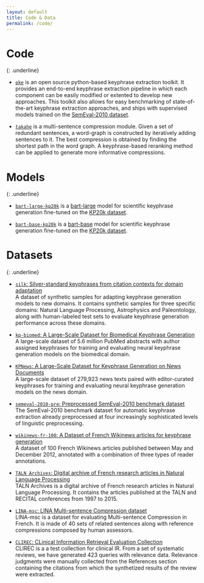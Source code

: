 ```yaml
---
layout: default
title: Code & Data
permalink: /code/
---
```


# Code
{: .underline}

- [`pke`](https://github.com/boudinfl/pke)
  is an open source python-based keyphrase extraction toolkit. It provides
  an end-to-end keyphrase extraction pipeline in which each component can be
  easily modified or extented to develop new approaches. This toolkit also allows for
  easy benchmarking of state-of-the-art keyphrase extraction approaches, and
  ships with supervised models trained on the
  [SemEval-2010 dataset](https://github.com/boudinfl/semeval-2010-pre).

- [`takahe`](https://github.com/boudinfl/takahe)
  is a multi-sentence compression module. Given a set of redundant
  sentences, a word-graph is constructed by iteratively adding sentences to it.
  The best compression is obtained by finding the shortest path in the word
  graph. A keyphrase-based reranking method can be applied to generate more
  informative compressions.

# Models
{: .underline}

 - [`bart-large-kp20k`](https://huggingface.co/taln-ls2n/bart-base-kp20k)
    is a [bart-large](https://huggingface.co/facebook/bart-large) model for scientific keyphrase generation fine-tuned on the [KP20k dataset](https://huggingface.co/datasets/taln-ls2n/kp20k).

 - [`bart-base-kp20k`](https://huggingface.co/taln-ls2n/bart-base-kp20k)
    is a [bart-base](https://huggingface.co/facebook/bart-base) model for scientific keyphrase generation fine-tuned on the [KP20k dataset](https://huggingface.co/datasets/taln-ls2n/kp20k).

# Datasets
{: .underline}

 - [`silk`: <u>Si</u>lver-standard <u>ke</u>yphrases from citation contexts for domain adaptation](https://huggingface.co/datasets/taln-ls2n/silk)  
   A dataset of synthetic samples for adapting keyphrase generation models to new domains. It contains synthetic samples for three specific domains: Natural Language Processing, Astrophysics and Paleontology, along with human-labeled test sets to evaluate keyphrase generation performance across these domains.

 - [`kp-biomed`: A Large-Scale Dataset for Biomedical Keyphrase Generation](https://huggingface.co/datasets/taln-ls2n/kpbiomed)  
   A large-scale dataset of 5.6 million PubMed abstracts with author assigned keyphrases for training and evaluating neural keyphrase generation models on the biomedical domain.

 - [`KPNews`: A Large-Scale Dataset for Keyphrase Generation on News Documents](https://github.com/ygorg/KPTimes)  
   A large-scale dataset of 279,923 news texts paired with editor-curated keyphrases for training and evaluating neural keyphrase generation models on the news domain.

 - [`semeval-2010-pre`: Preprocessed SemEval-2010 benchmark dataset](https://github.com/boudinfl/semeval-2010-pre)  
   The SemEval-2010 benchmark dataset for automatic keyphrase extraction already preprocessed at four increasingly sophisticated levels of linguistic preprocessing.

 - [`wikinews-fr-100`: A Dataset of French Wikinews articles for keyphrase generation](https://huggingface.co/datasets/taln-ls2n/wikinews-fr-100)  
   A dataset of 100 French Wikinews articles published between May and December 2012, annotated with a combination of three types of reader annotations.

 - [`TALN Archives`: Digital archive of French research articles in Natural Language Processing](https://github.com/boudinfl/taln-archives)  
   TALN Archives is a digital archive of French research articles in Natural
   Language Processing. It contains the articles published at the TALN and
   RECITAL conferences from 1997 to 2015.

 - [`LINA-msc`: LINA Multi-sentence Compression dataset](https://github.com/boudinfl/lina-msc)  
   LINA-msc is a dataset for evaluating Multi-sentence Compression in French. It
   is made of 40 sets of related sentences along with reference compressions
   composed by human assessors.

 - [`CLIREC`: CLinical Information Retrieval Evaluation Collection](https://github.com/boudinfl/CLIREC)  
   CLIREC is a a test collection for clinical IR. From a set of systematic
   reviews, we have generated 423 queries with relevance data. Relevance
   judgments were manually collected from the References section containing the
   citations from which the synthetized results of the review were extracted.